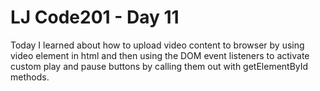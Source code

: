 # LJ Code201 - Day 11

Today I learned about how to upload video content to browser by using video element in html and then using the DOM event listeners
to activate custom play and pause buttons by calling them out with getElementById methods. 
